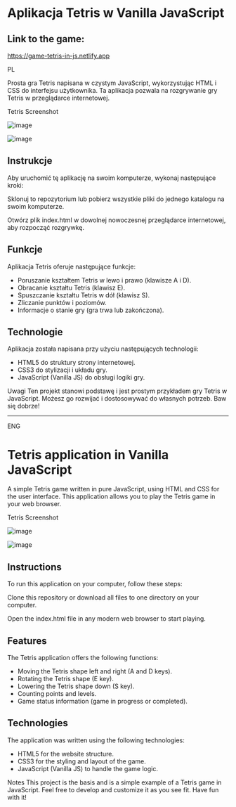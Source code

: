 # Aplikacja Tetris w Vanilla JavaScript

## Link to the game:

https://game-tetris-in-js.netlify.app

PL

Prosta gra Tetris napisana w czystym JavaScript, wykorzystując HTML i CSS do interfejsu użytkownika. Ta aplikacja pozwala na rozgrywanie gry Tetris w przeglądarce internetowej.

Tetris Screenshot




![image](https://github.com/SebastianK2000/TetrisGame/assets/127401994/e37e6cb6-916b-4984-b526-b884cb2508f1)




![image](https://github.com/SebastianK2000/TetrisGame/assets/127401994/5031d6f3-e47e-4de9-a542-cea1c5e484a1)





## Instrukcje

Aby uruchomić tę aplikację na swoim komputerze, wykonaj następujące kroki:

Sklonuj to repozytorium lub pobierz wszystkie pliki do jednego katalogu na swoim komputerze.

Otwórz plik index.html w dowolnej nowoczesnej przeglądarce internetowej, aby rozpocząć rozgrywkę.

## Funkcje

Aplikacja Tetris oferuje następujące funkcje:

- Poruszanie kształtem Tetris w lewo i prawo (klawisze A i D).
- Obracanie kształtu Tetris (klawisz E).
- Spuszczanie kształtu Tetris w dół (klawisz S).
- Zliczanie punktów i poziomów.
- Informacje o stanie gry (gra trwa lub zakończona).

## Technologie

Aplikacja została napisana przy użyciu następujących technologii:

- HTML5 do struktury strony internetowej.
- CSS3 do stylizacji i układu gry.
- JavaScript (Vanilla JS) do obsługi logiki gry.

Uwagi
Ten projekt stanowi podstawę i jest prostym przykładem gry Tetris w JavaScript. Możesz go rozwijać i dostosowywać do własnych potrzeb. Baw się dobrze!

----------------------------------------

ENG

# Tetris application in Vanilla JavaScript


A simple Tetris game written in pure JavaScript, using HTML and CSS for the user interface. This application allows you to play the Tetris game in your web browser.

Tetris Screenshot




![image](https://github.com/SebastianK2000/TetrisGame/assets/127401994/e37e6cb6-916b-4984-b526-b884cb2508f1)




![image](https://github.com/SebastianK2000/TetrisGame/assets/127401994/5031d6f3-e47e-4de9-a542-cea1c5e484a1)





## Instructions

To run this application on your computer, follow these steps:

Clone this repository or download all files to one directory on your computer.

Open the index.html file in any modern web browser to start playing.

## Features

The Tetris application offers the following functions:

- Moving the Tetris shape left and right (A and D keys).
- Rotating the Tetris shape (E key).
- Lowering the Tetris shape down (S key).
- Counting points and levels.
- Game status information (game in progress or completed).

## Technologies

The application was written using the following technologies:

- HTML5 for the website structure.
- CSS3 for the styling and layout of the game.
- JavaScript (Vanilla JS) to handle the game logic.

Notes
This project is the basis and is a simple example of a Tetris game in JavaScript. Feel free to develop and customize it as you see fit. Have fun with it!
